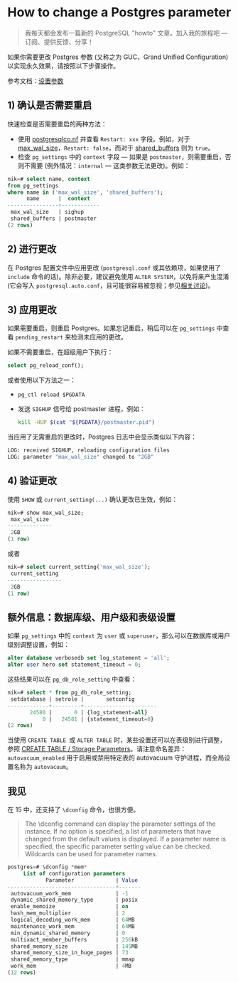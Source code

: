 # How to change a Postgres parameter

> 我每天都会发布一篇新的 PostgreSQL "howto" 文章。加入我的旅程吧 — 订阅、提供反馈、分享！

如果你需要更改 Postgres 参数 (又称之为 GUC，Grand Unified Configuration) 以实现永久效果，请按照以下步骤操作。

参考文档：[设置参数](https://postgresql.org/docs/current/config-setting.html.)

## 1) 确认是否需要重启

快速检查是否需要重启的两种方法：

- 使用 [postgresqlco.nf](https://postgresqlco.nf/) 并查看 `Restart: xxx` 字段。例如，对于 [max_wal_size](https://postgresqlco.nf/doc/en/param/max_wal_size/)，`Restart: false`，而对于 [shared_buffers](https://postgresqlco.nf/doc/en/param/shared_buffers) 则为 `true`。
- 检查 `pg_settings` 中的 `context` 字段 — 如果是 `postmaster`，则需要重启，否则不需要 (例外情况：`internal` — 这类参数无法更改)。例如：

```sql
nik=# select name, context
from pg_settings
where name in ('max_wal_size', 'shared_buffers');
      name      |  context
----------------+------------
 max_wal_size   | sighup
 shared_buffers | postmaster
(2 rows)
```

## 2) 进行更改

在 Postgres 配置文件中应用更改 (`postgresql.conf` 或其依赖项，如果使用了 `include` 命令的话)。除非必要，建议避免使用 `ALTER SYSTEM`，以免将来产生混淆 (它会写入 `postgresql.auto.conf`，且可能很容易被忽视；参见[相关讨论](https://postgresql.org/message-id/flat/CA%2BVUV5rEKt2%2BCdC_KUaPoihMu%2Bi5ChT4WVNTr4CD5-xXZUfuQw%40mail.gmail.com))。

## 3) 应用更改

如果需要重启，则重启 Postgres。如果忘记重启，稍后可以在 `pg_settings` 中查看 `pending_restart` 来检测未应用的更改。

如果不需要重启，在超级用户下执行：

```sql
select pg_reload_conf();
```

或者使用以下方法之一：

- `pg_ctl reload $PGDATA`

- 发送 `SIGHUP` 信号给 postmaster 进程，例如：

  ~~~bash
  kill -HUP $(cat "${PGDATA}/postmaster.pid")
  ~~~

当应用了无需重启的更改时，Postgres 日志中会显示类似以下内容：

```bash
LOG: received SIGHUP, reloading configuration files
LOG: parameter "max_wal_size" changed to "2GB"
```

## 4) 验证更改

使用 `SHOW` 或 `current_setting(...)` 确认更改已生效，例如：

```sql
nik=# show max_wal_size;
 max_wal_size
--------------
 2GB
(1 row)
```

或者

```sql
nik=# select current_setting('max_wal_size');
 current_setting
-----------------
 2GB
(1 row)
```

## 额外信息：数据库级、用户级和表级设置

如果 `pg_settings` 中的 `context` 为 `user` 或 `superuser`，那么可以在数据库或用户级别调整设置，例如：

```sql
alter database verbosedb set log_statement = 'all';
alter user hero set statement_timeout = 0;
```

这些结果可以在 `pg_db_role_setting` 中查看：

```sql
nik=# select * from pg_db_role_setting;
 setdatabase | setrole |       setconfig
-------------+---------+-----------------------
       24580 |       0 | {log_statement=all}
           0 |   24581 | {statement_timeout=0}
(2 rows)
```

当使用 `CREATE TABLE `或 `ALTER TABLE` 时，某些设置还可以在表级别进行调整，参照 [CREATE TABLE / Storage Parameters](https://postgresql.org/docs/current/sql-createtable.html#SQL-CREATETABLE-STORAGE-PARAMETERS)。请注意命名差异：`autovacuum_enabled` 用于启用或禁用特定表的 autovacuum 守护进程，而全局设置名称为 `autovacuum`。

## 我见

在 15 中，还支持了 `\dconfig` 命令，也很方便。

>The \dconfig command can display the parameter settings of the instance. If no option is specified, a list of parameters that have changed from the default values is displayed. If a parameter name is specified, the specific parameter setting value can be checked. Wildcards can be used for parameter names.

~~~sql
postgres=# \dconfig *mem*
     List of configuration parameters
            Parameter             | Value 
----------------------------------+-------
 autovacuum_work_mem              | -1
 dynamic_shared_memory_type       | posix
 enable_memoize                   | on
 hash_mem_multiplier              | 2
 logical_decoding_work_mem        | 64MB
 maintenance_work_mem             | 64MB
 min_dynamic_shared_memory        | 0
 multixact_member_buffers         | 256kB
 shared_memory_size               | 145MB
 shared_memory_size_in_huge_pages | 73
 shared_memory_type               | mmap
 work_mem                         | 4MB
(12 rows)
~~~